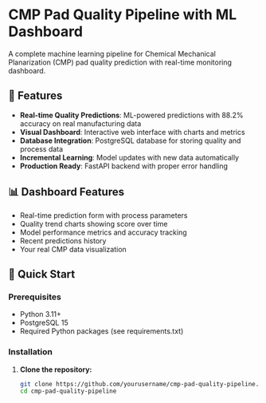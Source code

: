# CMP Pad Quality Pipeline with ML Dashboard

A complete machine learning pipeline for Chemical Mechanical Planarization (CMP) pad quality prediction with real-time monitoring dashboard.

## 🔬 Features

- **Real-time Quality Predictions**: ML-powered predictions with 88.2% accuracy on real manufacturing data
- **Visual Dashboard**: Interactive web interface with charts and metrics
- **Database Integration**: PostgreSQL database for storing quality and process data
- **Incremental Learning**: Model updates with new data automatically
- **Production Ready**: FastAPI backend with proper error handling

## 📊 Dashboard Features

- Real-time prediction form with process parameters
- Quality trend charts showing score over time
- Model performance metrics and accuracy tracking
- Recent predictions history
- Your real CMP data visualization

## 🚀 Quick Start

### Prerequisites
- Python 3.11+
- PostgreSQL 15
- Required Python packages (see requirements.txt)

### Installation

1. **Clone the repository:**
   ```bash
   git clone https://github.com/yourusername/cmp-pad-quality-pipeline.git
   cd cmp-pad-quality-pipeline